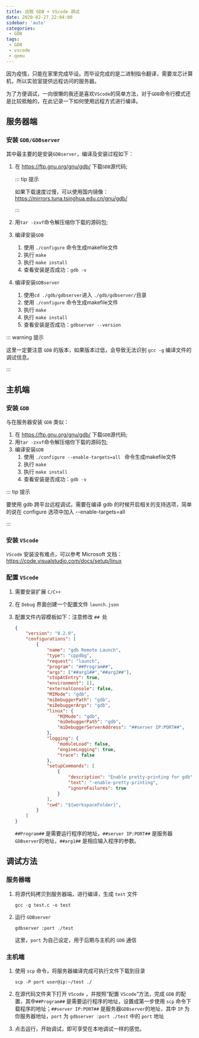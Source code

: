 ```yaml
---
title: 远程 GDB + VScode 调试
date: 2020-02-27 22:04:00
sidebar: 'auto'
categories:
 - GDB
tags:
 - GDB
 - vscode
 - qemu
---
```


因为疫情，只能在家里完成毕设。而毕设完成的是二进制指令翻译，需要龙芯计算机，所以实验室提供远程访问的服务器。

为了方便调试，一向很懒的我还是喜欢`VScode`的简单方法，对于`GDB`命令行模式还是比较抵触的，在此记录一下如何使用远程方式进行编译。

<!-- more -->

## 服务器端

### 安装 `GDB/GDBserver`

其中最主要的是安装`GDBserver`，编译及安装过程如下：

1. 在 https://ftp.gnu.org/gnu/gdb/ 下载`GDB`源代码;

   ::: tip 提示

    如果下载速度过慢，可以使用国内镜像：https://mirrors.tuna.tsinghua.edu.cn/gnu/gdb/

   :::

2.  用`tar -zxvf`命令解压缩你下载的源码包;

3. 编译安装`GDB` 

   1. 使用 `./configure`  命令生成makefile文件
   2. 执行 `make `
   3. 执行 `make install` 
   4.  查看安装是否成功：`gdb -v  `

4. 编译安装`GDBserver`

   1. 使用`cd ./gdb/gdbserver`进入 `./gdb/gdbserver/`目录
   2. 使用 `./configure`  命令生成makefile文件
   3. 执行 `make `
   4. 执行 `make install` 
   5. 查看安装是否成功：`gdbserver --version  `

::: warning 提示

这里一定要注意 `GDB` 的版本，如果版本过低，会导致无法识别 `gcc -g`  编译文件的调试信息。

:::

## 主机端

### 安装 `GDB`

与在服务器安装 `GDB` 类似：

1. 在 https://ftp.gnu.org/gnu/gdb/ 下载`GDB`源代码;
2.  用`tar -zxvf`命令解压缩你下载的源码包;
3. 编译安装`GDB` 
   1. 使用 `./configure --enable-targets=all `  命令生成makefile文件
   2. 执行 `make `
   3. 执行 `make install` 
   4.  查看安装是否成功：`gdb -v  `

::: tip 提示

要使用 gdb 跨平台远程调试，需要在编译 gdb 的时候开启相关的支持选项，简单的说在 configure 选项中加入 --enable-targets=all 

:::

### 安装 `VScode`

`VScode` 安装没有难点，可以参考 Microsoft 文档：https://code.visualstudio.com/docs/setup/linux

### 配置 `VScode` 

1. 需要安装扩展 `C/C++`

2. 在 `Debug` 界面创建一个配置文件 `launch.json`

3. 配置文件内容模板如下：注意修改  `## `处

   ``` json
   {
       "version": "0.2.0",
       "configurations": [
           {
               "name": "gdb Remote Launch",
               "type": "cppdbg",
               "request": "launch",
               "program": "##Program##",
               "args": ["##arg1##","##arg2##"],
               "stopAtEntry": true,
               "environment": [],
               "externalConsole": false,
               "MIMode": "gdb",
               "miDebuggerPath": "gdb",
               "miDebuggerArgs": "gdb",
               "linux": {
                   "MIMode": "gdb",
                   "miDebuggerPath": "gdb",
                   "miDebuggerServerAddress": "##server IP:PORT##",
               },
               "logging": {
                   "moduleLoad": false,
                   "engineLogging": true,
                   "trace": false
               },
               "setupCommands": [
                   {
                       "description": "Enable pretty-printing for gdb",
                       "text": "-enable-pretty-printing",
                       "ignoreFailures": true
                   }
               ],
               "cwd": "${workspaceFolder}",
           }
       ]
   }
   ```

   `##Program##` 是需要运行程序的地址，`##server IP:PORT##` 是服务器`GDBserver`的地址，`##arg1##` 是相应输入程序的参数。

## 调试方法

### 服务器端

1. 将源代码拷贝到服务器端，进行编译，生成 `test` 文件

   ```shell
   gcc -g test.c -o test
   ```

2. 运行 `GDBserver`

   ``` shell
   gdbserver :port ./test
   ```

   这里，`port` 为自己设定，用于后期与主机的 `GDB` 通信

### 主机端

1. 使用 `scp` 命令，将服务器编译完成可执行文件下载到目录

   ``` shell
   scp -P port user@ip:~/test ./
   ```

2. 在源代码文件夹下打开 `VScode` ，并按照“配置 `VScode`“方法，完成 `GDB` 的配置，其中`##Program##` 是需要运行程序的地址，设置成第一步使用 `scp` 命令下载程序的地址；`##server IP:PORT##` 是服务器`GDBserver`的地址，其中 `IP` 为你服务器地址，`port` 为 `gdbserver :port ./test` 中的 `port` 地址

3. 点击运行，开始调试，即可享受在本地调试一样的感觉。